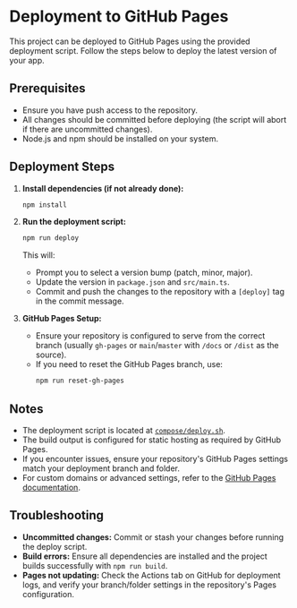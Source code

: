 # Deployment to GitHub Pages

This project can be deployed to GitHub Pages using the provided deployment script. Follow the steps below to deploy the latest version of your app.

## Prerequisites

- Ensure you have push access to the repository.
- All changes should be committed before deploying (the script will abort if there are uncommitted changes).
- Node.js and npm should be installed on your system.

## Deployment Steps

1. **Install dependencies (if not already done):**

   ```sh
   npm install
   ```

2. **Run the deployment script:**

   ```sh
   npm run deploy
   ```

   This will:

   - Prompt you to select a version bump (patch, minor, major).
   - Update the version in `package.json` and `src/main.ts`.
   - Commit and push the changes to the repository with a `[deploy]` tag in the commit message.

3. **GitHub Pages Setup:**
   - Ensure your repository is configured to serve from the correct branch (usually `gh-pages` or `main`/`master` with `/docs` or `/dist` as the source).
   - If you need to reset the GitHub Pages branch, use:
     ```sh
     npm run reset-gh-pages
     ```

## Notes

- The deployment script is located at [`compose/deploy.sh`](../compose/deploy.sh).
- The build output is configured for static hosting as required by GitHub Pages.
- If you encounter issues, ensure your repository's GitHub Pages settings match your deployment branch and folder.
- For custom domains or advanced settings, refer to the [GitHub Pages documentation](https://docs.github.com/en/pages).

## Troubleshooting

- **Uncommitted changes:** Commit or stash your changes before running the deploy script.
- **Build errors:** Ensure all dependencies are installed and the project builds successfully with `npm run build`.
- **Pages not updating:** Check the Actions tab on GitHub for deployment logs, and verify your branch/folder settings in the repository's Pages configuration.
